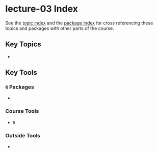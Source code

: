 # lecture-03 Index
See the [topic index](https://slu-soc5050.github.io/topic-index/) and the [package index](https://slu-soc5050.github.io/package-index/) for cross referencing these topics and packages with other parts of the course.

## Key Topics

*

## Key Tools
### `R` Packages

* 

### Course Tools

* `R`

### Outside Tools

*
